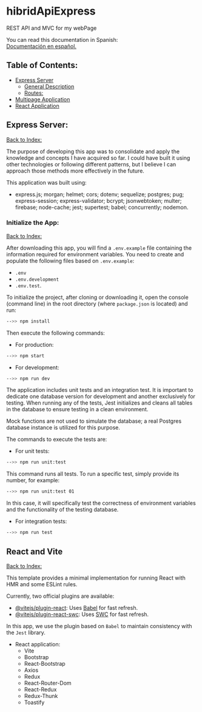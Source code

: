 # hibridApiExpress  
REST API and MVC for my webPage  

You can read this documentation in Spanish:  
[Documentación en español.](/data/LEEME.md)  

## Table of Contents:  

- [Express Server](#express-server)  
  - [General Description](#initialize-the-app)  
  - [Routes:](/data/routes.md)  
- [Multipage Application](#genericcontroller-class)  
- [React Application](#react-and-vite)  

## Express Server:  

[Back to Index:](#table-of-contents)  

The purpose of developing this app was to consolidate and apply the knowledge and concepts I have acquired so far. I could have built it using other technologies or following different patterns, but I believe I can approach those methods more effectively in the future.  

This application was built using:  

- express.js; morgan; helmet; cors; dotenv; sequelize; postgres; pug; express-session; express-validator; bcrypt; jsonwebtoken; multer; firebase; node-cache; jest; supertest; babel; concurrently; nodemon.  

### Initialize the App:  

[Back to Index:](#table-of-contents)  

After downloading this app, you will find a `.env.example` file containing the information required for environment variables. You need to create and populate the following files based on `.env.example`:  
- `.env`  
- `.env.development`  
- `.env.test`.  

To initialize the project, after cloning or downloading it, open the console (command line) in the root directory (where `package.json` is located) and run:  

```bash  
-->> npm install  
```  

Then execute the following commands:  

- For production:  
```bash  
-->> npm start  
```  
- For development:  
```bash  
-->> npm run dev  
```  

The application includes unit tests and an integration test. It is important to dedicate one database version for development and another exclusively for testing. When running any of the tests, Jest initializes and cleans all tables in the database to ensure testing in a clean environment.  

Mock functions are not used to simulate the database; a real Postgres database instance is utilized for this purpose.  

The commands to execute the tests are:  
- For unit tests:  
```bash  
-->> npm run unit:test  
```  
This command runs all tests. To run a specific test, simply provide its number, for example:  

```bash  
-->> npm run unit:test 01  
```  

In this case, it will specifically test the correctness of environment variables and the functionality of the testing database.  

- For integration tests:  

```bash  
-->> npm run test  
```  



## React and Vite  

[Back to Index:](#table-of-contents)  

This template provides a minimal implementation for running React with HMR and some ESLint rules.  

Currently, two official plugins are available:  
- [@vitejs/plugin-react](https://github.com/vitejs/vite-plugin-react/blob/main/packages/plugin-react/README.md): Uses [Babel](https://babeljs.io/) for fast refresh.  
- [@vitejs/plugin-react-swc](https://github.com/vitejs/vite-plugin-react-swc): Uses [SWC](https://swc.rs/) for fast refresh.  

In this app, we use the plugin based on `Babel` to maintain consistency with the `Jest` library.  

- React application:  
  - Vite  
  - Bootstrap  
  - React-Bootstrap  
  - Axios  
  - Redux  
  - React-Router-Dom  
  - React-Redux  
  - Redux-Thunk  
  - Toastify  


